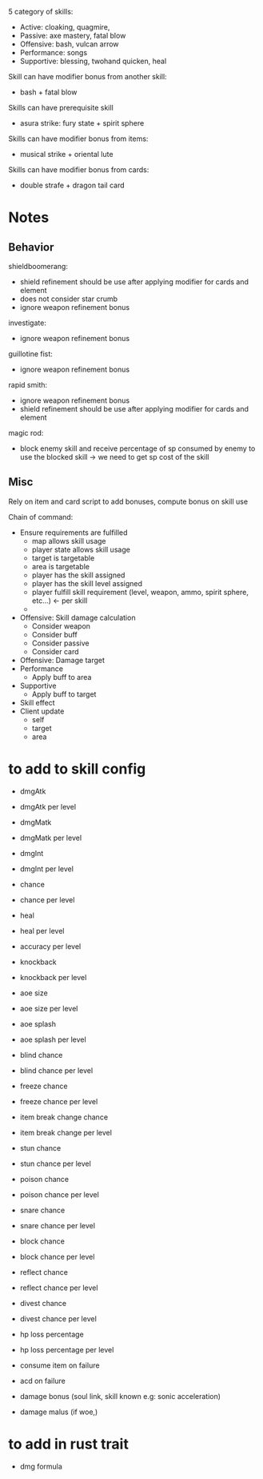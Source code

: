 5 category of skills:

- Active: cloaking, quagmire, 
- Passive: axe mastery, fatal blow
- Offensive: bash, vulcan arrow
- Performance: songs
- Supportive: blessing, twohand quicken, heal


Skill can have modifier bonus from another skill:
- bash + fatal blow

Skills can have prerequisite skill
-  asura strike: fury state + spirit sphere

Skills can have modifier bonus from items:
- musical strike + oriental lute

Skills can have modifier bonus from cards:
- double strafe + dragon tail card


# Notes

## Behavior
shieldboomerang: 
- shield refinement should be use after applying modifier for cards and element
- does not consider star crumb
- ignore weapon refinement bonus

investigate:
- ignore weapon refinement bonus

guillotine fist:
- ignore weapon refinement bonus

rapid smith:
- ignore weapon refinement bonus
- shield refinement should be use after applying modifier for cards and element

magic rod:
- block enemy skill and receive percentage of sp consumed by enemy to use the blocked skill -> we need to get sp cost of the skill

## Misc
Rely on item and card script to add bonuses, compute bonus on skill use

Chain of command:
- Ensure requirements are fulfilled
  - map allows skill usage
  - player state allows skill usage
  - target is targetable
  - area is targetable
  - player has the skill assigned
  - player has the skill level assigned
  - player fulfill skill requirement (level, weapon, ammo, spirit sphere, etc...) <- per skill
  - 
- Offensive: Skill damage calculation
  - Consider weapon
  - Consider buff
  - Consider passive
  - Consider card
- Offensive: Damage target
- Performance
  - Apply buff to area
- Supportive
  - Apply buff to target
- Skill effect
- Client update
  - self
  - target
  - area

# to add to skill config
- dmgAtk
- dmgAtk per level
- dmgMatk
- dmgMatk per level
- dmgInt
- dmgInt per level
- chance
- chance per level
- heal
- heal per level
- accuracy per level
- knockback
- knockback per level
- aoe size
- aoe size per level
- aoe splash
- aoe splash per level
- blind chance
- blind chance per level
- freeze chance
- freeze chance per level
- item break change chance
- item break change  per level
- stun chance
- stun chance per level
- poison chance
- poison chance per level
- snare chance
- snare chance per level
- block chance
- block chance per level
- reflect chance
- reflect chance per level
- divest chance
- divest chance per level
- hp loss percentage
- hp loss percentage per level
- consume item on failure
- acd on failure

- damage bonus (soul link, skill known e.g: sonic acceleration)
- damage malus (if woe,)

# to add in rust trait
- dmg formula

